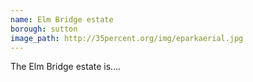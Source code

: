 ```yaml
---
name: Elm Bridge estate
borough: sutton
image_path: http://35percent.org/img/eparkaerial.jpg
---
```

The Elm Bridge estate is....
